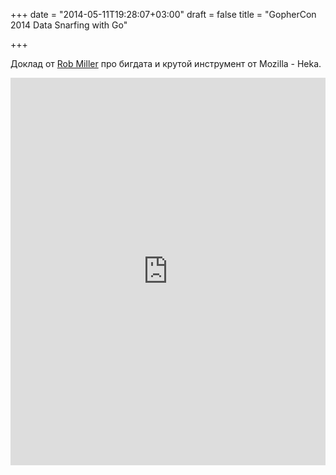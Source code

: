 +++
date = "2014-05-11T19:28:07+03:00"
draft = false
title = "GopherCon 2014 Data Snarfing with Go"

+++

<p>Доклад от <a href="https://twitter.com/n0nsequitarian">Rob Miller</a>&nbsp;про бигдата и крутой инструмент от Mozilla - Heka.</p>
 <iframe width="100%" height="620" src="https://www.youtube.com/embed/RhLIblr_YXs" frameborder="0" allowfullscreen></iframe>
